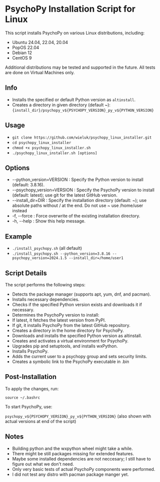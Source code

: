 # PsychoPy Installation Script for Linux

This script installs PsychoPy on various Linux distributions, including:

- Ubuntu 24.04, 22.04, 20.04
- PopOS 22.04
- Debian 12
- CentOS 9

Additional distributions may be tested and supported in the future.
All tests are done on Virtual Machines only.

## Info

- Installs the specified or default Python version as `altinstall`.
- Creates a directory in given directory (default ~):
  `{install_dir}/psychopy_v${PSYCHOPY_VERSION}_py_v${PYTHON_VERSION}`

## Usage

- `git clone https://github.com/wieluk/psychopy_linux_installer.git`
- `cd psychopy_linux_installer`
- ``chmod +x psychopy_linux_installer.sh``
- `./psychopy_linux_installer.sh [options] `

## Options

- --python_version=VERSION : Specify the Python version to install (default: 3.8.16).
- --psychopy_version=VERSION : Specify the PsychoPy version to install (default: latest); use git for the latest GitHub version.
- --install_dir=DIR : Specify the installation directory (default: ~); use absolute paths without / at the end. Do not use ~ use /home/user instead
- -f, --force : Force overwrite of the existing installation directory.
- -h, --help : Show this help message.

## Example

- `./install_psychopy.sh` (all default)
- `./install_psychopy.sh --python_version=3.8.16 --psychopy_version=2024.1.5 --install_dir=/home/user1`

## Script Details

The script performs the following steps:

- Detects the package manager (supports apt, yum, dnf, and pacman).
- Installs necessary dependencies.
- Checks if the specified Python version exists and downloads it if necessary.
- Determines the PsychoPy version to install:
- If latest, it fetches the latest version from PyPI.
- If git, it installs PsychoPy from the latest GitHub repository.
- Creates a directory in the home directory for PsychoPy.
- Downloads and installs the specified Python version as altinstall.
- Creates and activates a virtual environment for PsychoPy.
- Upgrades pip and setuptools, and installs wxPython.
- Installs PsychoPy.
- Adds the current user to a psychopy group and sets security limits.
- Creates a symbolic link to the PsychoPy executable in .bin

## Post-Installation

To apply the changes, run:

`source ~/.bashrc`

To start PsychoPy, use:

`psychopy_v${PSYCHOPY_VERSION}_py_v${PYTHON_VERSION}` (also shown with actual versions at end of the script)

## Notes

- Building python and the wxpython wheel might take a while.
- There might be still packages missing for extended features.
- Maybe some installed dependencies are not neccesary; I still have to figure out what we don't need.
- Only very basic tests of actual PsychoPy components were performed.
- I did not test any distro with pacman package manger yet.
